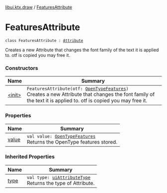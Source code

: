 [libui.ktx.draw](../README.md) / [FeaturesAttribute](README.md)

# FeaturesAttribute

`class FeaturesAttribute : `[`Attribute`](../-attribute/README.md)

Creates a new Attribute that changes the font family of the text it is applied to.
otf is copied you may free it.

### Constructors

| Name | Summary |
|---|---|
| [&lt;init&gt;](-init-.md) | `FeaturesAttribute(otf: `[`OpenTypeFeatures`](../-open-type-features/README.md)`)`<br>Creates a new Attribute that changes the font family of the text it is applied to. otf is copied you may free it. |

### Properties

| Name | Summary |
|---|---|
| [value](value.md) | `val value: `[`OpenTypeFeatures`](../-open-type-features/README.md)<br>Returns the OpenType features stored. |

### Inherited Properties

| Name | Summary |
|---|---|
| [type](../-attribute/type.md) | `val type: `[`uiAttributeType`](../../libui/ui-attribute-type.md)<br>Returns the type of Attribute. |
